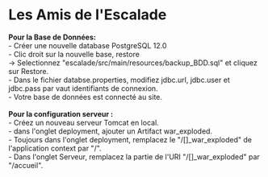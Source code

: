 # Les Amis de l'Escalade

**Pour la Base de Données:<br/>** 
    -  Créer une nouvelle database PostgreSQL 12.0 <br/>
    -  Clic droit sur la nouvelle base, restore <br/>
        -> Selectionnez "escalade/src/main/resources/backup_BDD.sql" et cliquez sur Restore. <br/>
    -  Dans le fichier databse.properties, modifiez jdbc.url, jdbc.user et jdbc.pass par vaut identifiants de connexion. <br/>
    -  Votre base de données est connecté au site. <br/>
<br/>
**Pour la configuration serveur :** <br/>
    - Créez un nouveau serveur Tomcat en local.<br/>
    - dans l'onglet deployment, ajouter un Artifact war_exploded. <br/>
    - Toujours dans l'onglet deployment, remplacez le "/[]_war_exploded" de l'application context par "/".<br/>
    - Dans l'onglet Serveur, remplacez la partie de l'URI "/[]_war_exploded" par "/accueil".<br/>

